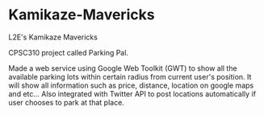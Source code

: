 Kamikaze-Mavericks
==================

L2E's Kamikaze Mavericks


CPSC310 project called Parking Pal.

Made a web service using Google Web Toolkit (GWT) to show all the available parking lots within certain radius from current user's position. 
It will show all information such as price, distance, location on google maps and etc... 
Also integrated with Twitter API to post locations automatically if user chooses to park at that place. 

